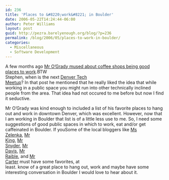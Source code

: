 ```yaml
---
id: 236
title: 'Places to &#8220;work&#8221; in Boulder'
date: 2006-05-22T14:24:44-06:00
author: Peter Williams
layout: post
guid: http://pezra.barelyenough.org/blog/?p=236
permalink: /blog/2006/05/places-to-work-in-boulder/
categories:
  - Miscellaneous
  - Software Development
---
```

A few months ago [Mr O&#8217;Grady mused about coffee shops being good places to work](http://www.redmonk.com/sogrady/archives/001329.html).<footnote>BTW  
Stephen, when is the next [Denver Tech  
Meetup](http://www.denvertechmeetup.com/)?</footnote> In that post he mentioned that he really liked the idea that while working in a public space you might run into other technically inclined people from the area. That idea had not occured to me before but now I find it seductive.

Mr O&#8217;Grady was kind enough to included a list of his favorite places to hang out and work in downtown Denver, which was excellent. However, now that I am working in Boulder that list is of a little less use to me. So, I need some suggestions of good public spaces in which to work, eat and/or get caffeinated in Boulder. If you<footnote>Some of the local bloggers like [Ms  
Zelenka](http://www.annezelenka.com), [Mr  
King](http://www.alexking.org/), [Mr  
Snyder](http://jroller.com/page/bsnyder), [Mr  
Davis](http://www.davisworld.org/blojsom/blog/), [Mr  
Raible](http://www.raibledesigns.com/page/rd), and [Mr  
Carter](http://multipart-mixed.com/) must have some favorites, at  
least.</footnote> know of a great place to hang out, work and maybe have some interesting conversation in Boulder I would love to hear about it.